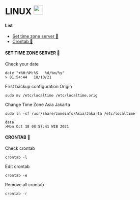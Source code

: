 # LINUX <img src="https://raw.githubusercontent.com/MartinHeinz/MartinHeinz/master/wave.gif" width="30px">

#### List
- [Set time zone server 👻](#set-time-zone-server-)
- [Crontab 👻](#crontab-)

#### SET TIME ZONE SERVER 👻

Check your date

    date "+%H:%M:%S   %d/%m/%y"
    > 01:54:44   18/10/21
    
First backup configuration Origin
  
    sudo mv /etc/localtime /etc/localtime.orig

Change Time Zone Asia Jakarta
    
    sudo ln -sf /usr/share/zoneinfo/Asia/Jakarta /etc/localtime
    
    date
    >Mon Oct 18 08:57:41 WIB 2021
    
#### CRONTAB 👻

Check crontab

    crontab -l

Edit crontab

    crontab -e
    
Remove all crontab

    crontab -r


    
    
    
